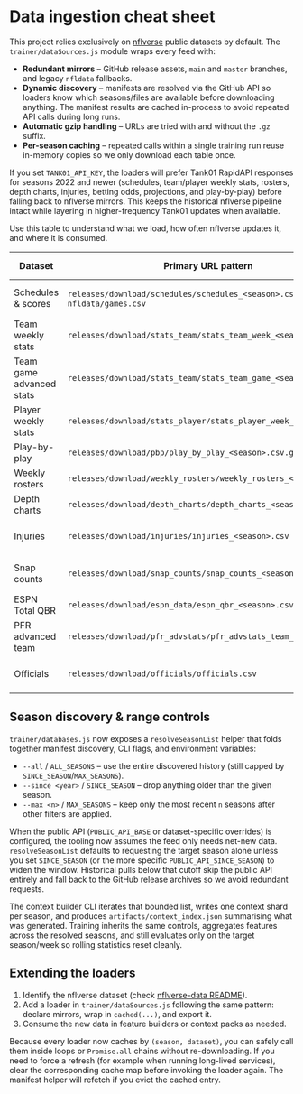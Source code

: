 # Data ingestion cheat sheet

This project relies exclusively on [nflverse](https://github.com/nflverse/) public datasets by default. The `trainer/dataSources.js`
module wraps every feed with:

- **Redundant mirrors** – GitHub release assets, `main` and `master` branches, and legacy `nfldata` fallbacks.
- **Dynamic discovery** – manifests are resolved via the GitHub API so loaders know which seasons/files are available before
  downloading anything. The manifest results are cached in-process to avoid repeated API calls during long runs.
- **Automatic gzip handling** – URLs are tried with and without the `.gz` suffix.
- **Per-season caching** – repeated calls within a single training run reuse in-memory copies so we only download each table once.

If you set `TANK01_API_KEY`, the loaders will prefer Tank01 RapidAPI responses for seasons 2022 and newer (schedules, team/player weekly stats, rosters, depth charts, injuries, betting odds, projections, and play-by-play) before falling back to nflverse mirrors. This keeps the historical nflverse pipeline intact while layering in higher-frequency Tank01 updates when available.

Use this table to understand what we load, how often nflverse updates it, and where it is consumed.

| Dataset | Primary URL pattern | Update cadence | Used by |
| --- | --- | --- | --- |
| Schedules & scores | `releases/download/schedules/schedules_<season>.csv` → `nfldata/games.csv` | Daily in-season | Feature builders, trainers, context packs |
| Team weekly stats | `releases/download/stats_team/stats_team_week_<season>.csv` | Weekly | Feature builders (`featureBuild.js`) |
| Team game advanced stats | `releases/download/stats_team/stats_team_game_<season>.csv` | Weekly | Feature builders (advanced splits) |
| Player weekly stats | `releases/download/stats_player/stats_player_week_<season>.csv` | Weekly | Player usage + QB form |
| Play-by-play | `releases/download/pbp/play_by_play_<season>.csv.gz` | Daily/weekly | EPA & success aggregates |
| Weekly rosters | `releases/download/weekly_rosters/weekly_rosters_<season>.csv` | Daily | Context packs (starters) |
| Depth charts | `releases/download/depth_charts/depth_charts_<season>.csv` | Daily | Context packs (starter mapping) |
| Injuries | `releases/download/injuries/injuries_<season>.csv` | Daily (Thu-Sun heavy) | Context packs (injury report summaries) |
| Snap counts | `releases/download/snap_counts/snap_counts_<season>.csv` | Weekly | Available for usage-based context |
| ESPN Total QBR | `releases/download/espn_data/espn_qbr_<season>.csv` | Weekly | QB form overlay |
| PFR advanced team | `releases/download/pfr_advstats/pfr_advstats_team_<season>.csv` | Weekly | Team efficiency context |
| Officials | `releases/download/officials/officials.csv` | Sporadic | Optional officiating context |

## Season discovery & range controls

`trainer/databases.js` now exposes a `resolveSeasonList` helper that folds together manifest discovery, CLI flags, and
environment variables:

- `--all` / `ALL_SEASONS` – use the entire discovered history (still capped by `SINCE_SEASON`/`MAX_SEASONS`).
- `--since <year>` / `SINCE_SEASON` – drop anything older than the given season.
- `--max <n>` / `MAX_SEASONS` – keep only the most recent `n` seasons after other filters are applied.

When the public API (`PUBLIC_API_BASE` or dataset-specific overrides) is configured, the tooling now assumes the feed only
needs net-new data. `resolveSeasonList` defaults to requesting the target season alone unless you set `SINCE_SEASON` (or the
more specific `PUBLIC_API_SINCE_SEASON`) to widen the window. Historical pulls below that cutoff skip the public API entirely
and fall back to the GitHub release archives so we avoid redundant requests.

The context builder CLI iterates that bounded list, writes one context shard per season, and produces
`artifacts/context_index.json` summarising what was generated. Training inherits the same controls, aggregates
features across the resolved seasons, and still evaluates only on the target season/week so rolling statistics reset cleanly.

## Extending the loaders

1. Identify the nflverse dataset (check [nflverse-data README](https://github.com/nflverse/nflverse-data)).
2. Add a loader in `trainer/dataSources.js` following the same pattern: declare mirrors, wrap in `cached(...)`, and export it.
3. Consume the new data in feature builders or context packs as needed.

Because every loader now caches by `(season, dataset)`, you can safely call them inside loops or `Promise.all` chains without
re-downloading. If you need to force a refresh (for example when running long-lived services), clear the corresponding cache
map before invoking the loader again. The manifest helper will refetch if you evict the cached entry.
